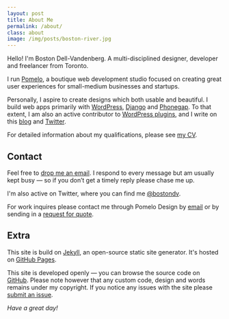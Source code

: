 ```yaml
---
layout: post
title: About Me
permalink: /about/
class: about
image: /img/posts/boston-river.jpg
---
```


<span class="dropcap">H</span><span class="run-in">ello! I'm Boston Dell-Vandenberg.</span> A multi-disciplined designer, developer and freelancer from Toronto.

I run [Pomelo](http://pomelodesign.com), a boutique web development studio focused on creating great user experiences for small-medium businesses and startups.

Personally, I aspire to create designs which both usable and beautiful. I build web apps primarily with [WordPress](http://wordpress.org/), [Django](http://djangoproject.org/) and [Phonegap](http://phonegap.com/). To that extent, I am also an active contributor to [WordPress plugins](http://profiles.wordpress.org/bostondv), and I write on this [blog](/) and [Twitter](http://twitter.com/bostondv).

For detailed information about my qualifications, please see [my CV](/cv/).

## Contact

Feel free to [drop me an email](mailto:me@bostondv.com). I respond to every message but am usually kept busy &mdash; so if you don&rsquo;t get a timely reply please chase me up.

I'm also active on Twitter, where you can find me [@bostondv](http://twitter.com/bostondv).

For work inquires please contact me through Pomelo Design by [email](mailto:info@pomelodesign.com) or by sending in a [request for quote](http://pomelodesign.com/#contact).

## Extra

This site is build on [Jekyll](http://jekyllrb.com/), an open-source static site generator. It's hosted on [GitHub Pages](http://pages.github.com/).

This site is developed openly &mdash; you can browse the source code on [GitHub](https://github.com/bostondv/bostondv.github.io). Please note however that any custom code, design and words remains under my copyright. If you notice any issues with the site please [submit an issue](https://github.com/bostondv/bostondv.github.io/issues).

*Have a great day!*


